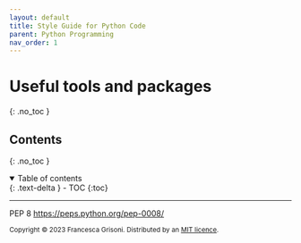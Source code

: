 ```yaml
---
layout: default
title: Style Guide for Python Code
parent: Python Programming
nav_order: 1
---
```


# Useful tools and packages
{: .no_toc }


## Contents
{: .no_toc }

<details open markdown="block">
  <summary>
    Table of contents
  </summary>
  {: .text-delta }
- TOC
{:toc}
</details>

---

PEP 8
https://peps.python.org/pep-0008/



<sub>Copyright &copy; 2023 Francesca Grisoni. Distributed by an [MIT licence](LICENSE).</sub>
